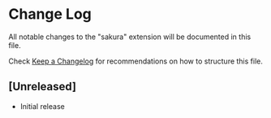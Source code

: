 # Change Log
All notable changes to the "sakura" extension will be documented in this file.

Check [Keep a Changelog](http://keepachangelog.com/) for recommendations on how to structure this file.

## [Unreleased]
- Initial release
